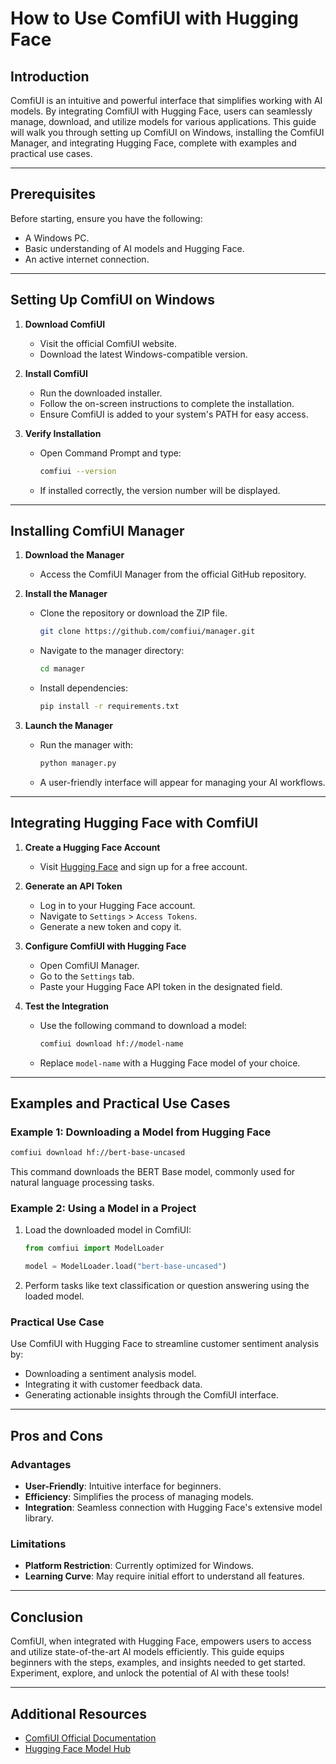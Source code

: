 # How to Use ComfiUI with Hugging Face

## Introduction
ComfiUI is an intuitive and powerful interface that simplifies working with AI models. By integrating ComfiUI with Hugging Face, users can seamlessly manage, download, and utilize models for various applications. This guide will walk you through setting up ComfiUI on Windows, installing the ComfiUI Manager, and integrating Hugging Face, complete with examples and practical use cases.

---

## Prerequisites
Before starting, ensure you have the following:
- A Windows PC.
- Basic understanding of AI models and Hugging Face.
- An active internet connection.

---

## Setting Up ComfiUI on Windows

1. **Download ComfiUI**
   - Visit the official ComfiUI website.
   - Download the latest Windows-compatible version.

2. **Install ComfiUI**
   - Run the downloaded installer.
   - Follow the on-screen instructions to complete the installation.
   - Ensure ComfiUI is added to your system's PATH for easy access.

3. **Verify Installation**
   - Open Command Prompt and type:
     ```bash
     comfiui --version
     ```
   - If installed correctly, the version number will be displayed.

---

## Installing ComfiUI Manager

1. **Download the Manager**
   - Access the ComfiUI Manager from the official GitHub repository.

2. **Install the Manager**
   - Clone the repository or download the ZIP file.
     ```bash
     git clone https://github.com/comfiui/manager.git
     ```
   - Navigate to the manager directory:
     ```bash
     cd manager
     ```
   - Install dependencies:
     ```bash
     pip install -r requirements.txt
     ```

3. **Launch the Manager**
   - Run the manager with:
     ```bash
     python manager.py
     ```
   - A user-friendly interface will appear for managing your AI workflows.

---

## Integrating Hugging Face with ComfiUI

1. **Create a Hugging Face Account**
   - Visit [Hugging Face](https://huggingface.co/) and sign up for a free account.

2. **Generate an API Token**
   - Log in to your Hugging Face account.
   - Navigate to `Settings` > `Access Tokens`.
   - Generate a new token and copy it.

3. **Configure ComfiUI with Hugging Face**
   - Open ComfiUI Manager.
   - Go to the `Settings` tab.
   - Paste your Hugging Face API token in the designated field.

4. **Test the Integration**
   - Use the following command to download a model:
     ```bash
     comfiui download hf://model-name
     ```
   - Replace `model-name` with a Hugging Face model of your choice.

---

## Examples and Practical Use Cases

### Example 1: Downloading a Model from Hugging Face
```bash
comfiui download hf://bert-base-uncased
```
This command downloads the BERT Base model, commonly used for natural language processing tasks.

### Example 2: Using a Model in a Project
1. Load the downloaded model in ComfiUI:
   ```python
   from comfiui import ModelLoader

   model = ModelLoader.load("bert-base-uncased")
   ```
2. Perform tasks like text classification or question answering using the loaded model.

### Practical Use Case
Use ComfiUI with Hugging Face to streamline customer sentiment analysis by:
- Downloading a sentiment analysis model.
- Integrating it with customer feedback data.
- Generating actionable insights through the ComfiUI interface.

---

## Pros and Cons

### Advantages
- **User-Friendly**: Intuitive interface for beginners.
- **Efficiency**: Simplifies the process of managing models.
- **Integration**: Seamless connection with Hugging Face's extensive model library.

### Limitations
- **Platform Restriction**: Currently optimized for Windows.
- **Learning Curve**: May require initial effort to understand all features.

---

## Conclusion
ComfiUI, when integrated with Hugging Face, empowers users to access and utilize state-of-the-art AI models efficiently. This guide equips beginners with the steps, examples, and insights needed to get started. Experiment, explore, and unlock the potential of AI with these tools!

---

## Additional Resources
- [ComfiUI Official Documentation](https://comfiui.com/docs)
- [Hugging Face Model Hub](https://huggingface.co/models)
